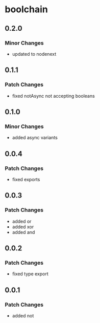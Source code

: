 # boolchain

## 0.2.0

### Minor Changes

- updated to nodenext

## 0.1.1

### Patch Changes

- fixed notAsync not accepting booleans

## 0.1.0

### Minor Changes

- added async variants

## 0.0.4

### Patch Changes

- fixed exports

## 0.0.3

### Patch Changes

- added or
- added xor
- added and

## 0.0.2

### Patch Changes

- fixed type export

## 0.0.1

### Patch Changes

- added not
